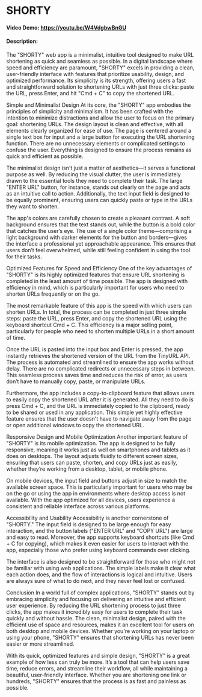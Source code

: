 # SHORTY
#### Video Demo:  <https://youtu.be/W4VdgbwBnGU>
#### Description:
The "SHORTY" web app is a minimalist, intuitive tool designed to make URL shortening as quick and seamless as possible. In a digital landscape where speed and efficiency are paramount, "SHORTY" excels in providing a clean, user-friendly interface with features that prioritize usability, design, and optimized performance. Its simplicity is its strength, offering users a fast and straightforward solution to shortening URLs with just three clicks: paste the URL, press Enter, and hit "Cmd + C" to copy the shortened URL.

Simple and Minimalist Design
At its core, the "SHORTY" app embodies the principles of simplicity and minimalism. It has been crafted with the intention to minimize distractions and allow the user to focus on the primary goal: shortening URLs. The design layout is clean and effective, with all elements clearly organized for ease of use. The page is centered around a single text box for input and a large button for executing the URL shortening function. There are no unnecessary elements or complicated settings to confuse the user. Everything is designed to ensure the process remains as quick and efficient as possible.

The minimalist design isn't just a matter of aesthetics—it serves a functional purpose as well. By reducing the visual clutter, the user is immediately drawn to the essential tools they need to complete their task. The large "ENTER URL" button, for instance, stands out clearly on the page and acts as an intuitive call to action. Additionally, the text input field is designed to be equally prominent, ensuring users can quickly paste or type in the URLs they want to shorten.

The app's colors are carefully chosen to create a pleasant contrast. A soft background ensures that the text stands out, while the button is a bold color that catches the user’s eye. The use of a single color theme—comprising a light background with darker elements for the button and borders—gives the interface a professional yet approachable appearance. This ensures that users don’t feel overwhelmed, while still feeling confident in using the tool for their tasks.

Optimized Features for Speed and Efficiency
One of the key advantages of "SHORTY" is its highly optimized features that ensure URL shortening is completed in the least amount of time possible. The app is designed with efficiency in mind, which is particularly important for users who need to shorten URLs frequently or on the go.

The most remarkable feature of this app is the speed with which users can shorten URLs. In total, the process can be completed in just three simple steps: paste the URL, press Enter, and copy the shortened URL using the keyboard shortcut Cmd + C. This efficiency is a major selling point, particularly for people who need to shorten multiple URLs in a short amount of time.

Once the URL is pasted into the input box and Enter is pressed, the app instantly retrieves the shortened version of the URL from the TinyURL API. The process is automated and streamlined to ensure the app works without delay. There are no complicated redirects or unnecessary steps in between. This seamless process saves time and reduces the risk of error, as users don’t have to manually copy, paste, or manipulate URLs.

Furthermore, the app includes a copy-to-clipboard feature that allows users to easily copy the shortened URL after it is generated. All they need to do is press Cmd + C, and the URL is immediately copied to the clipboard, ready to be shared or used in any application. This simple yet highly effective feature ensures that the user doesn't have to navigate away from the page or open additional windows to copy the shortened URL.

Responsive Design and Mobile Optimization
Another important feature of "SHORTY" is its mobile optimization. The app is designed to be fully responsive, meaning it works just as well on smartphones and tablets as it does on desktops. The layout adjusts fluidly to different screen sizes, ensuring that users can paste, shorten, and copy URLs just as easily, whether they’re working from a desktop, tablet, or mobile phone.

On mobile devices, the input field and buttons adjust in size to match the available screen space. This is particularly important for users who may be on the go or using the app in environments where desktop access is not available. With the app optimized for all devices, users experience a consistent and reliable interface across various platforms.

Accessibility and Usability
Accessibility is another cornerstone of "SHORTY." The input field is designed to be large enough for easy interaction, and the button labels ("ENTER URL" and "COPY URL") are large and easy to read. Moreover, the app supports keyboard shortcuts (like Cmd + C for copying), which makes it even easier for users to interact with the app, especially those who prefer using keyboard commands over clicking.

The interface is also designed to be straightforward for those who might not be familiar with using web applications. The simple labels make it clear what each action does, and the flow of interactions is logical and intuitive. Users are always sure of what to do next, and they never feel lost or confused.

Conclusion
In a world full of complex applications, "SHORTY" stands out by embracing simplicity and focusing on delivering an intuitive and efficient user experience. By reducing the URL shortening process to just three clicks, the app makes it incredibly easy for users to complete their task quickly and without hassle. The clean, minimalist design, paired with the efficient use of space and resources, makes it an excellent tool for users on both desktop and mobile devices. Whether you're working on your laptop or using your phone, "SHORTY" ensures that shortening URLs has never been easier or more streamlined.

With its quick, optimized features and simple design, "SHORTY" is a great example of how less can truly be more. It’s a tool that can help users save time, reduce errors, and streamline their workflow, all while maintaining a beautiful, user-friendly interface. Whether you are shortening one link or hundreds, "SHORTY" ensures that the process is as fast and painless as possible.